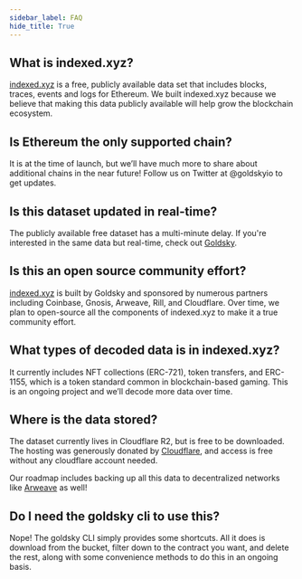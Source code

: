```yaml
---
sidebar_label: FAQ
hide_title: True
---
```


## What is indexed.xyz?

[indexed.xyz](http://indexed.xyz) is a free, publicly available data set that includes blocks, traces, events and logs for Ethereum. We built indexed.xyz because we believe that making this data publicly available will help grow the blockchain ecosystem.

## Is Ethereum the only supported chain?

It is at the time of launch, but we’ll have much more to share about additional chains in the near future! Follow us on Twitter at @goldskyio to get updates.

## Is this dataset updated in real-time?

The publicly available free dataset has a multi-minute delay. If you're interested in the same data but real-time, check out [Goldsky](https://goldsky.com).

## Is this an open source community effort?

[indexed.xyz](https://indexed.xyz) is built by Goldsky and sponsored by numerous partners including Coinbase, Gnosis, Arweave, Rill, and Cloudflare. Over time, we plan to open-source all the components of indexed.xyz to make it a true community effort.

## What types of decoded data is in indexed.xyz?

It currently includes NFT collections (ERC-721), token transfers, and ERC-1155, which is a token standard common in blockchain-based gaming. This is an ongoing project and we’ll decode more data over time.

## Where is the data stored?

The dataset currently lives in Cloudflare R2, but is free to be downloaded. The hosting was generously donated by [Cloudflare](https://cloudflare.com), and access is free without any cloudflare account needed.

Our roadmap includes backing up all this data to decentralized networks like [Arweave](https://www.arweave.org/) as well!

## Do I need the goldsky cli to use this?

Nope! The goldsky CLI simply provides some shortcuts. All it does is download from the bucket, filter down to the contract you want, and delete the rest, along with some convenience methods to do this in an ongoing basis.
